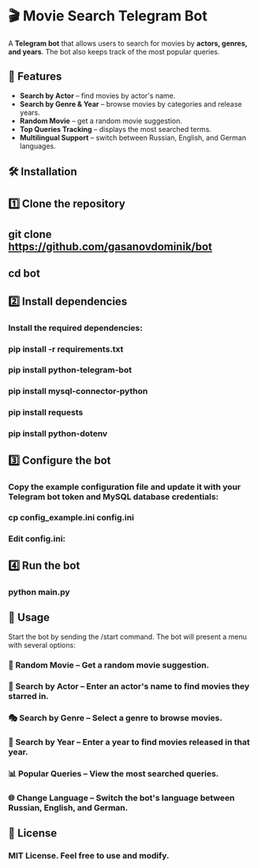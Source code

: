 # 🎬 Movie Search Telegram Bot

A **Telegram bot** that allows users to search for movies by **actors, genres, and years**. The bot also keeps track of the most popular queries.

## 🚀 Features

- **Search by Actor** – find movies by actor's name.
- **Search by Genre & Year** – browse movies by categories and release years.
- **Random Movie** – get a random movie suggestion.
- **Top Queries Tracking** – displays the most searched terms.
- **Multilingual Support** – switch between Russian, English, and German languages.

## 🛠️ Installation

## 1️⃣ Clone the repository

## git clone https://github.com/gasanovdominik/bot
## cd bot

## 2️⃣ Install dependencies
### Install the required dependencies:
### pip install -r requirements.txt
### pip install python-telegram-bot
### pip install mysql-connector-python
### pip install requests
### pip install python-dotenv

## 3️⃣ Configure the bot
### Copy the example configuration file and update it with your Telegram bot token and MySQL database credentials:
### cp config_example.ini config.ini
### Edit config.ini:

## 4️⃣ Run the bot

### python main.py

## 📌 Usage
Start the bot by sending the /start command. The bot will present a menu with several options:

### 🎲 Random Movie – Get a random movie suggestion.
### 🔎 Search by Actor – Enter an actor's name to find movies they starred in.
### 🎭 Search by Genre – Select a genre to browse movies.
### 📅 Search by Year – Enter a year to find movies released in that year.
### 📊 Popular Queries – View the most searched queries.
### 🌐 Change Language – Switch the bot's language between Russian, English, and German.
## 📄 License
### MIT License. Feel free to use and modify.
